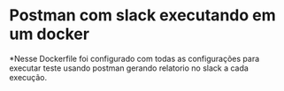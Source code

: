 # Postman com slack executando em um docker

*Nesse Dockerfile foi configurado com todas as configurações para executar teste usando postman gerando relatorio no slack a cada execução.
